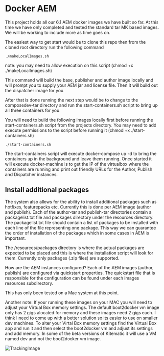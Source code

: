 # Docker AEM 
This project holds all our 6.1 AEM docker images we have built so far.  At this time we have only completed and tested the standard tar MK based images.  We will be working to include more as time goes on.  

The easiest way to get start would be to clone this repo then from the cloned root directory run the following command
```
./makeLocalImages.sh
```
note: you may need to allow execution on this script (chmod +x ./makeLocalImages.sh)

This command will build the base, publisher and author image locally and will prompt you to supply your AEM jar and license file.  Then it will build out the dispatcher image for you.

After that is done running the next step would be to change to the composedev-tar directory and run the start-containers.sh script to bring up all three containers for you.

You will need to build the following images locally first before running the start-containers.sh script from the projects directory. You may need to add execute permissions to the script before running it (chmod +x ./start-containers.sh)
```
./start-containers.sh
```
The start-containers script will execute docker-compose up -d to bring the containers up in the background and leave them running. Once started it will execute docker-machine ls to get the IP of the virtualbox where the containers are running and print out friendly URLs for the Author, Publish and Dispatcher instances.

## Install additional packages

The system also allows for the ability to install additional packages such as hotfixes, featurepacks etc. Currently this is done per AEM image (author and publish). Each of the author-tar and publish-tar directories contain a packagelist.txt file and packages directory under the resources directory. The packagelist.txt file should contain a list of packages to be installed with each line of the file representing one package. This way we can guarantee the order of installation of the packages which in some cases in AEM is important.

The /resources/packages directory is where the actual packages are expected to be placed and this is where the installation script will look for them. Currently only packages (.zip files) are supported.

How are the AEM instances configured?  Each of the AEM images (author, publish) are configured via quickstart properties.  The quickstart file that is responsible for the configuration can be found under each images resources subdirectory.  

This has only been tested on a Mac system at this point.  

Another note:  If your running these images on your MAC you will need to adjust your Virtual Box memory settings.  The default boot2docker vm image only has 2 gigs alocated for memory and these images need 2 gigs each.  I think I need to come up with a better solution so its easier to use on smaller dev machines.  To alter your Virtal Box memory settings find the Virtual Box app and run it and then select the boot2docker vm and adjust its settings and add memory. 
In some of the beta versions of Kitematic it will use a VM named dev and not the boot2docker vm image.

![TrackingImage](https://adobeatadobe.d1.sc.omtrdc.net/b/ss/adbeaaagit/1/H.27.5--NS/0?AQB=1&ndh=1&ce=UTF-8&ns=adobeatadobe&pageName=github%3Aaem_6-1_docker%3Areadme&g=%2FAdobeAtAdobe%2Faem_6-1_docker&ch=github)
